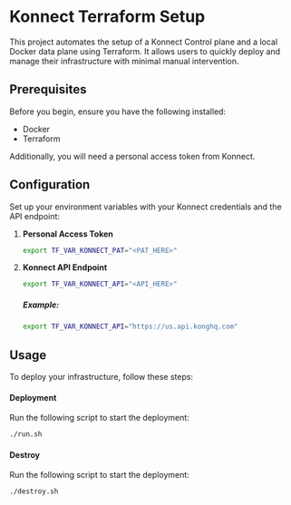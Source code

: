 # Konnect Terraform Setup

This project automates the setup of a Konnect Control plane and a local Docker data plane using Terraform. It allows users to quickly deploy and manage their infrastructure with minimal manual intervention.

## Prerequisites

Before you begin, ensure you have the following installed:
- Docker
- Terraform

Additionally, you will need a personal access token from Konnect.

## Configuration

Set up your environment variables with your Konnect credentials and the API endpoint:

1. **Personal Access Token**
    ```bash
    export TF_VAR_KONNECT_PAT="<PAT_HERE>"
    ```

2. **Konnect API Endpoint**
    ```bash
    export TF_VAR_KONNECT_API="<API_HERE>"
    ```
    ##### Example:
    ```bash
    export TF_VAR_KONNECT_API="https://us.api.konghq.com"
    ```

## Usage

To deploy your infrastructure, follow these steps:

#### Deployment

Run the following script to start the deployment:
```bash
./run.sh
```

#### Destroy
Run the following script to start the deployment:

```bash
./destroy.sh
```